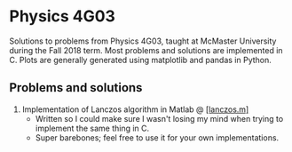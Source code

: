 # Physics 4G03
Solutions to problems from Physics 4G03, taught at McMaster University during the Fall 2018 term. Most problems and solutions are implemented in C. Plots are generally generated using matplotlib and pandas in Python.

## Problems and solutions

1. Implementation of Lanczos algorithm in Matlab @ [[lanczos.m]](http://www.google.fr/)
    * Written so I could make sure I wasn't losing my mind when trying to implement the same thing in C.
    * Super barebones; feel free to use it for your own implementations.
